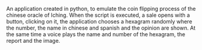An application created in python, to emulate the coin flipping process of the chinese oracle of Iching. When the script is executed, a sale opens with a button, clicking on it, the application chooses a hexagram randomly where the number, the name in chinese and spanish and the opinion are shown. At the same time a voice plays the name and number of the hexagram, the report and the image.
